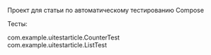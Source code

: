 Проект для статьи по автоматическому тестированию Compose 

Тесты:

com.example.uitestarticle.CounterTest  
com.example.uitestarticle.ListTest
